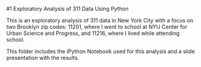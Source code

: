 #1 Exploratory Analysis of 311 Data Using Python

This is an exploratory analysis of 311 data in New York City with a focus on two Brooklyn zip codes: 11201, where I went to school at NYU Center for Urban Science and Progress, and 11216, where I lived while attending school.

This folder includes the iPython Notebook used for this analysis and a slide presentation with the results.
